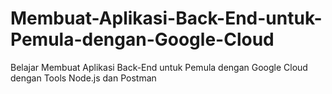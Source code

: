 # Membuat-Aplikasi-Back-End-untuk-Pemula-dengan-Google-Cloud
Belajar Membuat Aplikasi Back-End untuk Pemula dengan Google Cloud  dengan Tools Node.js dan Postman
